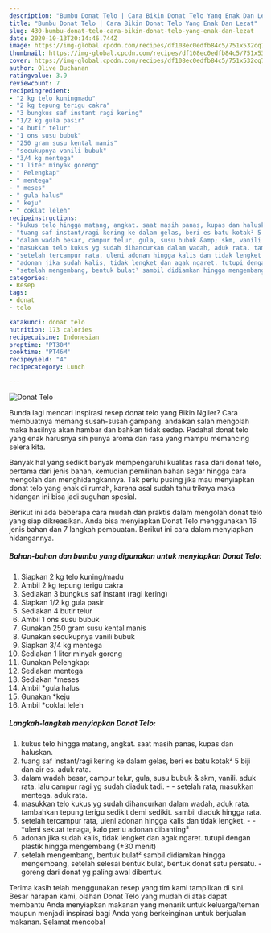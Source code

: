 ```yaml
---
description: "Bumbu Donat Telo | Cara Bikin Donat Telo Yang Enak Dan Lezat"
title: "Bumbu Donat Telo | Cara Bikin Donat Telo Yang Enak Dan Lezat"
slug: 430-bumbu-donat-telo-cara-bikin-donat-telo-yang-enak-dan-lezat
date: 2020-10-13T20:14:46.744Z
image: https://img-global.cpcdn.com/recipes/df108ec0edfb84c5/751x532cq70/donat-telo-foto-resep-utama.jpg
thumbnail: https://img-global.cpcdn.com/recipes/df108ec0edfb84c5/751x532cq70/donat-telo-foto-resep-utama.jpg
cover: https://img-global.cpcdn.com/recipes/df108ec0edfb84c5/751x532cq70/donat-telo-foto-resep-utama.jpg
author: Olive Buchanan
ratingvalue: 3.9
reviewcount: 7
recipeingredient:
- "2 kg telo kuningmadu"
- "2 kg tepung terigu cakra"
- "3 bungkus saf instant ragi kering"
- "1/2 kg gula pasir"
- "4 butir telur"
- "1 ons susu bubuk"
- "250 gram susu kental manis"
- "secukupnya vanili bubuk"
- "3/4 kg mentega"
- "1 liter minyak goreng"
- " Pelengkap"
- " mentega"
- " meses"
- " gula halus"
- " keju"
- " coklat leleh"
recipeinstructions:
- "kukus telo hingga matang, angkat. saat masih panas, kupas dan haluskan."
- "tuang saf instant/ragi kering ke dalam gelas, beri es batu kotak² 5 biji dan air es. aduk rata."
- "dalam wadah besar, campur telur, gula, susu bubuk &amp; skm, vanili. aduk rata. lalu campur ragi yg sudah diaduk tadi.  setelah rata, masukkan mentega. aduk rata."
- "masukkan telo kukus yg sudah dihancurkan dalam wadah, aduk rata. tambahkan tepung terigu sedikit demi sedikit. sambil diaduk hingga rata."
- "setelah tercampur rata, uleni adonan hingga kalis dan tidak lengket.  *uleni sekuat tenaga, kalo perlu adonan dibanting²"
- "adonan jika sudah kalis, tidak lengket dan agak ngaret. tutupi dengan plastik hingga mengembang (±30 menit)"
- "setelah mengembang, bentuk bulat² sambil didiamkan hingga mengembang, setelah selesai bentuk bulat, bentuk donat satu persatu. goreng dari donat yg paling awal dibentuk."
categories:
- Resep
tags:
- donat
- telo

katakunci: donat telo 
nutrition: 173 calories
recipecuisine: Indonesian
preptime: "PT30M"
cooktime: "PT46M"
recipeyield: "4"
recipecategory: Lunch

---
```



![Donat Telo](https://img-global.cpcdn.com/recipes/df108ec0edfb84c5/751x532cq70/donat-telo-foto-resep-utama.jpg)

Bunda lagi mencari inspirasi resep donat telo yang Bikin Ngiler? Cara membuatnya memang susah-susah gampang. andaikan salah mengolah maka hasilnya akan hambar dan bahkan tidak sedap. Padahal donat telo yang enak harusnya sih punya aroma dan rasa yang mampu memancing selera kita.



Banyak hal yang sedikit banyak mempengaruhi kualitas rasa dari donat telo, pertama dari jenis bahan, kemudian pemilihan bahan segar hingga cara mengolah dan menghidangkannya. Tak perlu pusing jika mau menyiapkan donat telo yang enak di rumah, karena asal sudah tahu triknya maka hidangan ini bisa jadi suguhan spesial.


Berikut ini ada beberapa cara mudah dan praktis dalam mengolah donat telo yang siap dikreasikan. Anda bisa menyiapkan Donat Telo menggunakan 16 jenis bahan dan 7 langkah pembuatan. Berikut ini cara dalam menyiapkan hidangannya.

<!--inarticleads1-->

##### Bahan-bahan dan bumbu yang digunakan untuk menyiapkan Donat Telo:

1. Siapkan 2 kg telo kuning/madu
1. Ambil 2 kg tepung terigu cakra
1. Sediakan 3 bungkus saf instant (ragi kering)
1. Siapkan 1/2 kg gula pasir
1. Sediakan 4 butir telur
1. Ambil 1 ons susu bubuk
1. Gunakan 250 gram susu kental manis
1. Gunakan secukupnya vanili bubuk
1. Siapkan 3/4 kg mentega
1. Sediakan 1 liter minyak goreng
1. Gunakan  Pelengkap:
1. Sediakan  mentega
1. Sediakan  *meses
1. Ambil  *gula halus
1. Gunakan  *keju
1. Ambil  *coklat leleh




<!--inarticleads2-->

##### Langkah-langkah menyiapkan Donat Telo:

1. kukus telo hingga matang, angkat. saat masih panas, kupas dan haluskan.
1. tuang saf instant/ragi kering ke dalam gelas, beri es batu kotak² 5 biji dan air es. aduk rata.
1. dalam wadah besar, campur telur, gula, susu bubuk &amp; skm, vanili. aduk rata. lalu campur ragi yg sudah diaduk tadi. -  - setelah rata, masukkan mentega. aduk rata.
1. masukkan telo kukus yg sudah dihancurkan dalam wadah, aduk rata. tambahkan tepung terigu sedikit demi sedikit. sambil diaduk hingga rata.
1. setelah tercampur rata, uleni adonan hingga kalis dan tidak lengket. -  - *uleni sekuat tenaga, kalo perlu adonan dibanting²
1. adonan jika sudah kalis, tidak lengket dan agak ngaret. tutupi dengan plastik hingga mengembang (±30 menit)
1. setelah mengembang, bentuk bulat² sambil didiamkan hingga mengembang, setelah selesai bentuk bulat, bentuk donat satu persatu. - goreng dari donat yg paling awal dibentuk.




Terima kasih telah menggunakan resep yang tim kami tampilkan di sini. Besar harapan kami, olahan Donat Telo yang mudah di atas dapat membantu Anda menyiapkan makanan yang menarik untuk keluarga/teman maupun menjadi inspirasi bagi Anda yang berkeinginan untuk berjualan makanan. Selamat mencoba!
